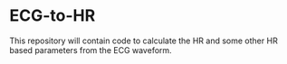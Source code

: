 # ECG-to-HR
This repository will contain code to calculate the HR and some other HR based parameters from the ECG waveform.
